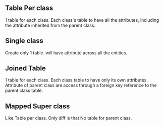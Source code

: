 ## Table Per class
1 table for each class. Each class's table to have all the attributes, including the attribute 
inherited from the parent class.

## Single class 
Create only 1 table. will have attribute across all the entities.

## Joined Table
1 table for each class. Each class table to have only its own attributes. 
Attribute of parent class are access through a foreign key reference to the parent class table.

## Mapped Super class 
Like Table per class. Only diff is that No table for parent class. 